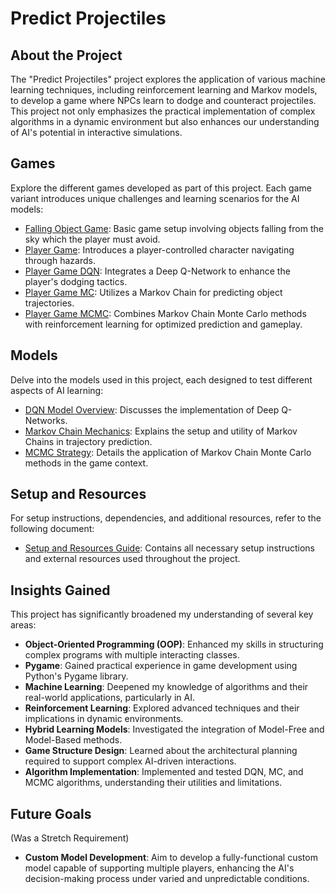 # Predict Projectiles

## About the Project

The "Predict Projectiles" project explores the application of various machine learning techniques, including reinforcement learning and Markov models, to develop a game where NPCs learn to dodge and counteract projectiles. This project not only emphasizes the practical implementation of complex algorithms in a dynamic environment but also enhances our understanding of AI's potential in interactive simulations.

## Games

Explore the different games developed as part of this project. Each game variant introduces unique challenges and learning scenarios for the AI models:

- [Falling Object Game](/docs/games/falling_object_section.md): Basic game setup involving objects falling from the sky which the player must avoid.
- [Player Game](/docs/games/PlayerGame.md): Introduces a player-controlled character navigating through hazards.
- [Player Game DQN](/docs/games/PlayerGameDQN.md): Integrates a Deep Q-Network to enhance the player's dodging tactics.
- [Player Game MC](/docs/games/PlayerGameMC.md): Utilizes a Markov Chain for predicting object trajectories.
- [Player Game MCMC](/docs/games/PlayerGameMCMC.md): Combines Markov Chain Monte Carlo methods with reinforcement learning for optimized prediction and gameplay.

## Models

Delve into the models used in this project, each designed to test different aspects of AI learning:

- [DQN Model Overview](/docs/model/DQN.md): Discusses the implementation of Deep Q-Networks.
- [Markov Chain Mechanics](/docs/model/MarkovChain.md): Explains the setup and utility of Markov Chains in trajectory prediction.
- [MCMC Strategy](/docs/model/MCMC.md): Details the application of Markov Chain Monte Carlo methods in the game context.

## Setup and Resources

For setup instructions, dependencies, and additional resources, refer to the following document:

- [Setup and Resources Guide](/docs/setup.md): Contains all necessary setup instructions and external resources used throughout the project.

## Insights Gained

This project has significantly broadened my understanding of several key areas:

- **Object-Oriented Programming (OOP)**: Enhanced my skills in structuring complex programs with multiple interacting classes.
- **Pygame**: Gained practical experience in game development using Python's Pygame library.
- **Machine Learning**: Deepened my knowledge of algorithms and their real-world applications, particularly in AI.
- **Reinforcement Learning**: Explored advanced techniques and their implications in dynamic environments.
- **Hybrid Learning Models**: Investigated the integration of Model-Free and Model-Based methods.
- **Game Structure Design**: Learned about the architectural planning required to support complex AI-driven interactions.
- **Algorithm Implementation**: Implemented and tested DQN, MC, and MCMC algorithms, understanding their utilities and limitations.

## Future Goals

(Was a Stretch Requirement)

- **Custom Model Development**: Aim to develop a fully-functional custom model capable of supporting multiple players, enhancing the AI's decision-making process under varied and unpredictable conditions.
